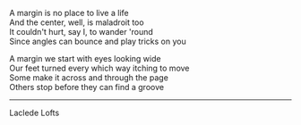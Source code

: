 A margin is no place to live a life\
And the center, well, is maladroit too\
It couldn't hurt, say I, to wander 'round\
Since angles can bounce and play tricks on you

A margin we start with eyes looking wide\
Our feet turned every which way itching to move\
Some make it across and through the page\
Others stop before they can find a groove

-----

Laclede Lofts